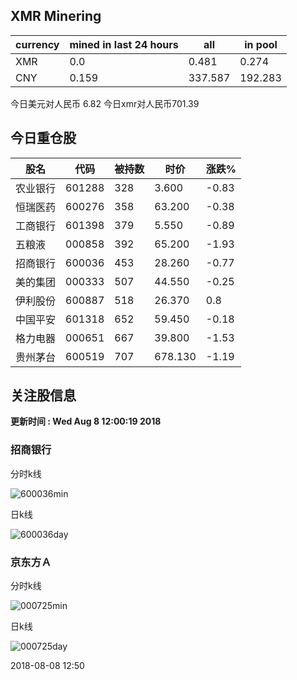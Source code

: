 ## XMR Minering

|currency|mined in last 24 hours|all|in pool|
|---|---|---|---|
|XMR|0.0|0.481|0.274|
|CNY|0.159|337.587|192.283|

今日美元对人民币 6.82	今日xmr对人民币701.39


## 今日重仓股 

|股名|代码|被持数|时价|涨跌%|
|---|---|---|---|---|
|农业银行|601288|328|3.600|-0.83|
|恒瑞医药|600276|358|63.200|-0.38|
|工商银行|601398|379|5.550|-0.89|
|五粮液|000858|392|65.200|-1.93|
|招商银行|600036|453|28.260|-0.77|
|美的集团|000333|507|44.550|-0.25|
|伊利股份|600887|518|26.370|0.8|
|中国平安|601318|652|59.450|-0.18|
|格力电器|000651|667|39.800|-1.53|
|贵州茅台|600519|707|678.130|-1.19|

## 关注股信息
**更新时间 : Wed Aug  8 12:00:19 2018**
### 招商银行 
分时k线

![600036min](http://image.sinajs.cn/newchart/min/n/sh600036.gif)

日k线

![600036day](http://image.sinajs.cn/newchart/daily/n/sh600036.gif)

### 京东方Ａ 
分时k线

![000725min](http://image.sinajs.cn/newchart/min/n/sz000725.gif)

日k线

![000725day](http://image.sinajs.cn/newchart/daily/n/sz000725.gif)

2018-08-08 12:50